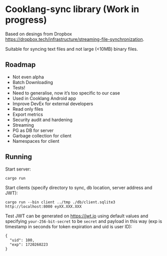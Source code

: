 # Cooklang-sync library (Work in progress)

Based on desings from Dropbox https://dropbox.tech/infrastructure/streaming-file-synchronization.

Suitable for syncing text files and not large (<10MB) binary files.

## Roadmap

- Not even alpha
- Batch Downloading
- Tests!
- Need to generalise, now it’s too specific to our case
- Used in Cooklang Android app
- Improve DevEx for external developers
- Read only files
- Export metrics
- Security audit and hardening
- Streaming
- PG as DB for server
- Garbage collection for client
- Namespaces for client

## Running

Start server:

    cargo run


Start clients (specify directory to sync, db location, server address and JWT):

    cargo run --bin client ../tmp ./db/client.sqlite3 http://localhost:8000 eyXX.XXX.XXX

Test JWT can be generated on https://jwt.io using default values and specifying `your-256-bit-secret` to be `secret` and payload in this way (exp is timestamp in seconds for token expiration and uid is user ID):

    {
      "uid": 100,
      "exp": 1720260223
    }


